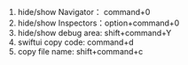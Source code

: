 1. hide/show Navigator： command+0
2. hide/show Inspectors：option+command+0
3. hide/show debug area: shift+command+Y
4. swiftui copy code: command+d
5. copy file name: shift+command+c

